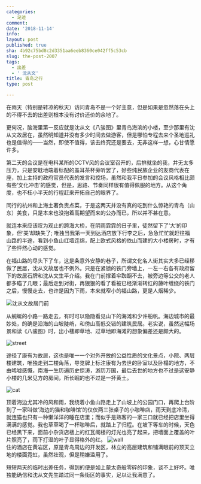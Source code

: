 ```yaml
---
categories:
  - 足迹
comment: 
date: '2018-11-14'
info: 
layout: post
published: true
sha: 4b92c75bd8c2d3351aa6eeb8360ce042ff5c53cb
slug: the-post-2007
tags:
  - 出差
  - ' 沈从文'
title: 青岛之行
type: post

---
```



在雨天（特别是转凉的秋天）访问青岛不是一个好主意，但是如果是忽然落在头上的不得不去的出差则根本没有讨价还价的余地了。

更何况，脑海里第一反应就是沈从文《八骏图》里青岛海滨的小楼，至少那里有沈从文故居在，虽然明知道并没有多少时间去做游客，但是哪怕专程去来个圣地巡礼也是值得的——当然，即使不值得，该去终究还是要去，无非这样一想，心甘情愿许多。

第二天的会议是在电科某所的CCTV风的会议室召开的，后排就坐的我，并无太多压力，只是安耽地端着标配的盖耳茶杯旁听罢了，好些纯民族企业的友商代表在座，加上主持的政府官员代表的发言和控场，虽然和我平日参加的会议风格相比颇有些‘文化冲击’的感觉，但是，思路、节奏同样很有值得佩服的地方。从这个角度，也不枉小半天的行程赶来开拓自己的眼界了。

同行的杭州和上海土著负责点菜，于是这两天并没有真的吃到什么惊艳的青岛（山东）美食，只是本来也没抱着高期望而来的公办而已，所以并不甚在意。

就连本来应该叹为观止的跨海大桥，在阴雨霏霏的日子里，徒然留下了‘大’的印象，但‘美’却缺失了; 唯独当我第一天到达酒店放下行李之后，急急忙忙就赶往福山路的半途，看到小鱼山红墙连绵，配上欧式风格的依山而建的大小楼房时，才有了些怦然心动的感觉。

在福山路的尽头下了车，这是条意外安静的巷子，所谓文化名人街其实大多已经移做了民居，沈从文故居也不例外。只是在紧锁的铁门旁墙上，一左一右各有政府留下的故居石牌和沈从文生平介绍。我在门前撑着伞踟蹰不去，被旁边等公交的老人都多瞄了几眼；最后走到对街，再狠狠的看了看被已经渐渐转红的藤叶缠绕的铁门之后，慢慢走去，也许是因为下雨，本来就窄小的福山路，更是人烟稀少。

![沈从文故居门前](http://i340.photobucket.com/albums/o350/claudxiao/Photos/WeChat%20Image_20181115171550_zpsgrdj4tck.jpg)



从蜿蜒的小路一路走去，有时可以隐隐看见山下的海滩和少许船帆。海边城市的最妙处，的确是沿海的山坡陡峭，和傍山高低交错的建筑民居。老实说，虽然这幅场景和读《八骏图》时，出小楼即草地、过草地即海滩的想象偏差还是颇大的。

![street](http://i340.photobucket.com/albums/o350/claudxiao/Photos/1542293164_zpswbe0i999.jpg)


途径了康有为故居，这也是唯一一个对外开放的公益性质的文化景点，小院、两层楼建筑，唯独走到二楼角落，导览牌上标注康有为去世的卧室以及卧榻的地方，不由唏嘘感慨，南海一生历遍历史惊涛，游历万国，最后去世的地方也不过是这安静小楼的几米见方的房间，所长眠的也不过是一抔黄土。

![cat](http://i340.photobucket.com/albums/o350/claudxiao/Photos/1542293183_zpsnbivxtch.jpg)

顶着海边尤其冷的风和雨，我绕着小鱼山路走上了山坡上的公园门口，再爬上台阶到了一家叫做‘海边的猫和咖啡馆’的仅仅两三张桌子的小咖啡店，雨天到底冷清，就连猫也只有一种懒洋洋的睡在店里；而似乎是熟客的一家三口就已经把店里坐得满满的感觉。我也草草喝了一杯咖啡后，就踏上了归程。在坡下等车的时候，天色已经黑下来，面前小杂货店楼上的红瓦阁楼的灯光也亮了起来，把墙面上覆盖的叶片照亮了，雨下打湿的叶子显得格外的红。
![wall](http://i340.photobucket.com/albums/o350/claudxiao/Photos/WechatIMG5_zpsl0ppnlvp.jpeg)     
住的酒店在黄岩区，原是青岛周边的开发区，林立的高层建筑和铺满眼前的顶天立地的楼面霓虹，虽然壮观，但是稍嫌滥用了。

短短两天的临时出差任务，得到的便是如上蒙太奇般零碎的印象，谈不上好坏。唯独能确信和沈从文先生踏过同一条街区的事实，足以让我满意了。


